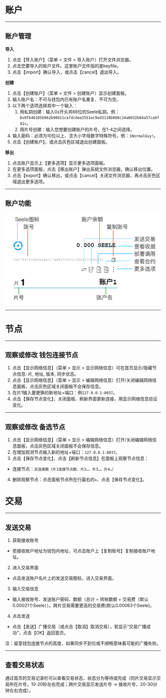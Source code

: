 # 账户
---
## 账户管理
**导入**

1. 点击【导入账户】（菜单 > 文件 > 导入账户）打开文件浏览器。
2. 点击您要导入的账户文件。这里账户文件指的是keyfile。
3. 点击【import】确认导入，或点击【cancel】退出导入。

**创建**
1. 点击【创建账户】（菜单 > 文件 > 创建账户）显示创建面板。
2. 输入账户名：不可与钱包内已有账户名重复、不可为空。
3. 以下两个选项选择其中一个输入：
    1. 用私钥创建：输入0x开头共66位的Seele私钥。例：```0x0fb46105b962b90d11ca7dcdee2551ec9ed3110b888c24a0832b84a57ca6f41c```。
    2. 用片号创建：输入您想要创建账户的片号，在1-4之间选择。
4. 输入密码：必须为10位以上、含大小字母数字特殊符号。例：```1NormalGuy!```。
5. 点击【创建账户】，或点击灰色区域退出创建面板。

**移出**

1. 点击账户显示上【更多选项】显示更多选项面板。
2. 在更多选项面板，点击【移出账户】弹出系统文件浏览器，确认移出位置。
3. 点击【export】确认移出，或点击【cancel】关闭文件浏览器，再点击灰色区域退出更多选项。

----
## 账户功能

![alt](imgs/accountCard.png)

---
# 节点
---
## 观察或修改 钱包连接节点

1. 点击【显示网络信息】（菜单 > 显示 > 显示网络信息）可在首页显示/隐藏节点信息: 片, 地址, 版本, 同步状态。
2. 点击【显示网络信息】（菜单 > 显示 > 编辑网络信息）打开/关闭编辑网络信息面板，点击灰色区域关闭面板不会保存信息。
3. 在片1输入要更换的新地址+端口：例```127.0.0.1:8037```。
4. 点击【保存节点变化】、关闭面板、刷新界面更新连接，用显示网络信息验证变化。
---
## 观察或修改 备选节点

1. 点击【显示网络信息】（菜单 > 显示 > 编辑网络信息）打开/关闭编辑网络信息面板，点击灰色区域关闭面板不会保存信息。
2. 在增加观测节点输入新的地址+端口：```127.0.0.1:8037```。
3. 点击【保存节点变化】、点击【刷新节点信息】在面板上观察节点信息：
  * 连接节点：```总连接数（片1连接节点数、片2…、片3…、片4…）```
4. 删除观察节点：点击面板节点所在行最右的```x```、点击【保存节点变化】。


# 交易
---
## 发送交易

1. 获取接收账号
  - 若接收账户地址为钱包内地址，可点击账户上【复制账号】复制接收账户地址。
2. 进入交易界面
  - 点击发送账户名片上的发送交易图标，进入交易界面。
3. 输入交易信息
  - 输入接收账号、发送账户密码、数额（总计 = 转账数额 + 交易费（默认0.00021个Seele））。跨片交易需要更高的交易费(默认0.00063个Seele)。
4. 点击发送
  - 点击【发送】广播交易（或点击【取消】取消交易），若显示“交易广播成功”，点击【OK】返回首页。
  
注：留意钱包连接节点的高度，如果同步不到位或不顺畅意味着可能的广播失败。

---
## 查看交易状态

通过首页的交易记录栏可以查看交易状态，状态分为等待或完成（同片交易显示交易所在片号，10-20秒左右完成；跨片交易显示发送片号 → 接收片号，20-30分钟左右完成）。
